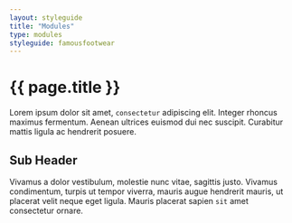 ```yaml
---
layout: styleguide
title: "Modules"
type: modules
styleguide: famousfootwear
---
```


# {{ page.title }}
Lorem ipsum dolor sit amet, `consectetur` adipiscing elit. Integer rhoncus maximus fermentum. Aenean ultrices euismod dui nec suscipit. Curabitur mattis ligula ac hendrerit posuere. 

## Sub Header
Vivamus a dolor vestibulum, molestie nunc vitae, sagittis justo. Vivamus condimentum, turpis ut tempor viverra, mauris augue hendrerit mauris, ut placerat velit neque eget ligula. Mauris placerat sapien `sit` amet consectetur ornare. 
